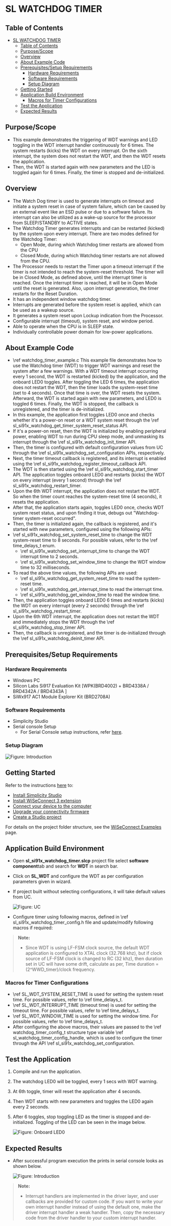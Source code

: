 # SL WATCHDOG TIMER

## Table of Contents

- [SL WATCHDOG TIMER](#sl-watchdog-timer)
  - [Table of Contents](#table-of-contents)
  - [Purpose/Scope](#purposescope)
  - [Overview](#overview)
  - [About Example Code](#about-example-code)
  - [Prerequisites/Setup Requirements](#prerequisitessetup-requirements)
    - [Hardware Requirements](#hardware-requirements)
    - [Software Requirements](#software-requirements)
    - [Setup Diagram](#setup-diagram)
  - [Getting Started](#getting-started)
  - [Application Build Environment](#application-build-environment)
    - [Macros for Timer Configurations](#macros-for-timer-configurations)
  - [Test the Application](#test-the-application)
  - [Expected Results](#expected-results)

## Purpose/Scope

- This example demonstrates the triggering of WDT warnings and LED toggling in the WDT interrupt handler continuously for 6 times. The system restarts (kicks) the WDT on every interrupt. On the sixth interrupt, the system does not restart the WDT, and then the WDT resets the application.
- Then, the WDT is started again with new parameters and the LED is toggled again for 6 times. Finally, the timer is stopped and de-initialized. 

## Overview

- The Watch Dog timer is used to generate interrupts on timeout and initiate a system reset in case of system failure, which can be caused by an external event like an ESD pulse or due to a software failure. Its interrupt can also be utilized as a wake-up source for the processor from SLEEP/STANDBY to ACTIVE states. 
- The Watchdog Timer generates interrupts and can be restarted (kicked) by the system upon every interrupt. There are two modes defined for the Watchdog Timer:  
  - Open Mode, during which Watchdog timer restarts are allowed from the CPU 
  - Closed Mode, during which Watchdog timer restarts are not allowed from the CPU. 
- The Processor needs to restart the Timer upon a timeout interrupt if the timer is not intended to reach the system-reset threshold. The timer will be in Closed Mode, as defined above, until the interrupt timer is reached. Once the interrupt timer is reached, it will be in Open Mode until the reset is generated. Also, upon interrupt generation, the timer restarts for the Reset Duration. 
- It has an independent window watchdog timer. 
- Interrupts are generated before the system reset is applied, which can be used as a wakeup source. 
- It generates a system reset upon Lockup indication from the Processor.
- Configurable interrupt (timeout), system reset, and window period. 
- Able to operate when the CPU is in SLEEP state. 
- Individually controllable power domain for low-power applications. 

## About Example Code

- \ref watchdog_timer_example.c This example file demonstrates how to use the Watchdog timer (WDT) to trigger WDT warnings and reset the system after a few warnings. With a WDT timeout interrupt occurring every 1 second, the WDT is restarted (kicked) by the application, and the onboard LED0 toggles. After toggling the LED 6 times, the application does not restart the WDT, then the timer loads the system-reset time (set to 4 seconds). Once that time is over, the WDT resets the system. Afterward, the WDT is started again with new parameters, and LED0 is toggled 6 times. Finally, the WDT is stopped, the callback is unregistered, and the timer is de-initialized. 
- In this example, the application first toggles LED0 once and checks whether it's a power-on reset or a WDT system reset through the \ref sl_si91x_watchdog_get_timer_system_reset_status API.  
- If it's a power-on reset, then the WDT is initialized by enabling peripheral power, enabling WDT to run during CPU sleep mode, and unmasking its interrupt through the \ref sl_si91x_watchdog_init_timer API.  
- Then, the timer is configured with default configuration values from UC through the \ref sl_si91x_watchdog_set_configuration APIs, respectively.  
- Next, the timer timeout callback is registered, and its interrupt is enabled using the \ref sl_si91x_watchdog_register_timeout_callback API.  
- The WDT is then started using the \ref sl_si91x_watchdog_start_timer API. The application toggles onboard LED0 and restarts (kicks) the WDT on every interrupt (every 1 second) through the \ref sl_si91x_watchdog_restart_timer.  
- Upon the 6th WDT interrupt, the application does not restart the WDT. So when the timer count reaches the system-reset time (4 seconds), it resets the application.  
- After that, the application starts again, toggles LED0 once, checks WDT system reset status, and upon finding it true, debugs out "Watchdog-timer system-reset occurred".  
- Then, the timer is initialized again, the callback is registered, and it's started with new parameters, configured using the following APIs:  
- \ref sl_si91x_watchdog_set_system_reset_time to change the WDT system-reset time to 8 seconds. For possible values, refer to the \ref time_delays_t enum. 
  - \ref sl_si91x_watchdog_set_interrupt_time to change the WDT interrupt time to 2 seconds. 
  - \ref sl_si91x_watchdog_set_window_time to change the WDT window time to 32 milliseconds. 
- To read the above time values, the following APIs are used:  
  - \ref sl_si91x_watchdog_get_system_reset_time to read the system-reset time. 
  - \ref sl_si91x_watchdog_get_interrupt_time to read the interrupt time. 
  - \ref sl_si91x_watchdog_get_window_time to read the window time. 
- Then, the application toggles onboard LED0 6 times and restarts (kicks) the WDT on every interrupt (every 2 seconds) through the \ref sl_si91x_watchdog_restart_timer. 
- Upon the 6th WDT interrupt, the application does not restart the WDT and immediately stops the WDT through the \ref sl_si91x_watchdog_stop_timer API.  
- Then, the callback is unregistered, and the timer is de-initialized through the \ref sl_si91x_watchdog_deinit_timer API. 

## Prerequisites/Setup Requirements

### Hardware Requirements

- Windows PC
- Silicon Labs Si917 Evaluation Kit [WPK(BRD4002) + BRD4338A / BRD4342A / BRD4343A ]
- SiWx917 AC1 Module Explorer Kit (BRD2708A)

### Software Requirements

- Simplicity Studio
- Serial console Setup
  - For Serial Console setup instructions, refer [here](https://docs.silabs.com/wiseconnect/latest/wiseconnect-developers-guide-developing-for-silabs-hosts/#console-input-and-output).

### Setup Diagram

![Figure: Introduction](resources/readme/setupdiagram.png)

## Getting Started

Refer to the instructions [here](https://docs.silabs.com/wiseconnect/latest/wiseconnect-getting-started/) to:

- [Install Simplicity Studio](https://docs.silabs.com/wiseconnect/latest/wiseconnect-developers-guide-developing-for-silabs-hosts/#install-simplicity-studio)
- [Install WiSeConnect 3 extension](https://docs.silabs.com/wiseconnect/latest/wiseconnect-developers-guide-developing-for-silabs-hosts/#install-the-wi-se-connect-3-extension)
- [Connect your device to the computer](https://docs.silabs.com/wiseconnect/latest/wiseconnect-developers-guide-developing-for-silabs-hosts/#connect-si-wx91x-to-computer)
- [Upgrade your connectivity firmware](https://docs.silabs.com/wiseconnect/latest/wiseconnect-developers-guide-developing-for-silabs-hosts/#update-si-wx91x-connectivity-firmware)
- [Create a Studio project](https://docs.silabs.com/wiseconnect/latest/wiseconnect-developers-guide-developing-for-silabs-hosts/#create-a-project)

For details on the project folder structure, see the [WiSeConnect Examples](https://docs.silabs.com/wiseconnect/latest/wiseconnect-examples/#example-folder-structure) page.

## Application Build Environment

- Open **sl_si91x_watchdog_timer.slcp** project file select **software component**tab and search for **WDT** in search bar.
- Click on **SL_WDT** and configure the WDT as per configuration parameters given in wizard.
- If project built without selecting configurations, it will take default values from UC.

  ![Figure: UC](resources/uc_screen/watchdog_uc_screen.png)

- Configure timer using following macros, defined in \ref sl_si91x_watchdog_timer_config.h file and update/modify following macros if required:

> **Note:**
>
> - Since WDT is using LF-FSM clock source, the default WDT application is configured to XTAL clock (32.768 khz), but if clock source of LF-FSM clock is changed to RC (32 khz), then duration set in UC will have some drift, calculate as per, Time duration = (2^WWD_timer)/clock frequency. 

### Macros for Timer Configurations

- \ref SL_WDT_SYSTEM_RESET_TIME is used for setting the system reset time. For possible values, refer to \ref time_delays_t. 
- \ref SL_WDT_INTERRUPT_TIME (timeout time) is used for setting the timeout time. For possible values, refer to \ref time_delays_t. 
- \ref SL_WDT_WINDOW_TIME is used for setting the window time. For possible values, refer to \ref time_delays_t. 
- After configuring the above macros, their values are passed to the \ref watchdog_timer_config_t structure type variable \ref sl_watchdog_timer_config_handle, which is used to configure the timer through the API \ref sl_si91x_watchdog_set_configuration. 

## Test the Application

1. Compile and run the application.
2. The watchdog LED0 will be toggled, every 1 secs with WDT warning.
3. At 6th toggle, timer will reset the application after 4 seconds.
4. Then WDT starts with new parameters and toggles the LED0 again every 2 seconds.
5. After 6 toggles, stop toggling LED as the timer is stopped and de-initialized. Toggling of the LED can be seen in the image below. 

    ![Figure: Onboard LED0](resources/readme/image514d.png)

## Expected Results

- After successful program execution the prints in serial console looks as shown below.

  ![Figure: Introduction](resources/readme/output.png)

> **Note:**
>
> - Interrupt handlers are implemented in the driver layer, and user callbacks are provided for custom code. If you want to write your own interrupt handler instead of using the default one, make the driver interrupt handler a weak handler. Then, copy the necessary code from the driver handler to your custom interrupt handler.
